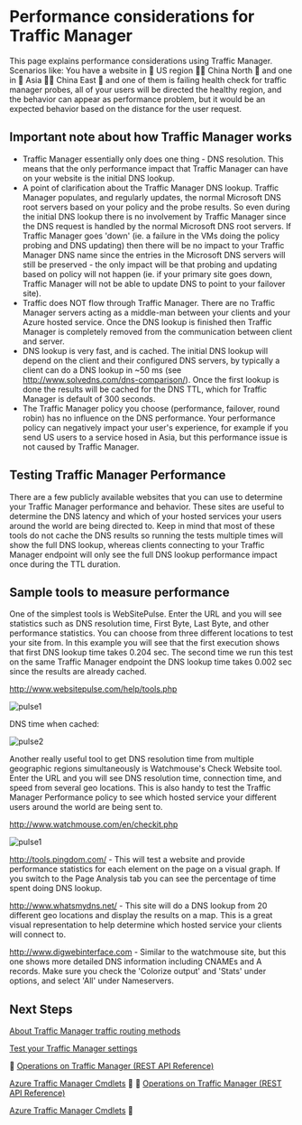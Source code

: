 ﻿<properties
   pageTitle="Performance considerations for Azure Traffic Manager | Microsoft Azure"
   description="Understand performance on Traffic Manager and how to test performance of your website when using Traffic Manager"
   services="traffic-manager"
   documentationCenter=""
   authors="kwill-MSFT"
   manager="carmonm"
   editor="joaoma" />

<tags
	ms.service="traffic-manager"
	ms.date="06/10/2016"
	wacn.date=""/>


# Performance considerations for Traffic Manager

This page explains performance considerations using Traffic Manager. Scenarios like: You have a website in  US region  China North  and one in  Asia  China East  and one of them is failing health check for traffic manager probes, all of your users will be directed the healthy region, and the behavior can appear as    performance problem, but it would be an expected behavior based on the distance for the user request.

  

## Important note about how Traffic Manager works

- Traffic Manager essentially only does one thing - DNS resolution.  This means that the only performance impact that Traffic Manager can have on your website is the initial DNS lookup.
- A point of clarification about the Traffic Manager DNS lookup.  Traffic Manager populates, and regularly updates, the normal Microsoft DNS root servers based on your policy and the probe results.  So even during the initial DNS lookup there is no involvement by Traffic Manager since the DNS request is handled by the normal Microsoft DNS root servers.  If Traffic Manager goes 'down' (ie. a failure in the VMs doing the policy probing and DNS updating) then there will be no impact to your Traffic Manager DNS name since the entries in the Microsoft DNS servers will still be preserved - the only impact will be that probing and updating based on policy will not happen (ie. if your primary site goes down, Traffic Manager will not be able to update DNS to point to your failover site).
- Traffic does NOT flow through Traffic Manager.  There are no Traffic Manager servers acting as a middle-man between your clients and your Azure hosted service.  Once the DNS lookup is finished then Traffic Manager is completely removed from the communication between client and server.
- DNS lookup is very fast, and is cached.  The initial DNS lookup will depend on the client and their configured DNS servers, by typically a client can do a DNS lookup in ~50 ms (see http://www.solvedns.com/dns-comparison/).  Once the first lookup is done the results will be cached for the DNS TTL, which for Traffic Manager is default of 300 seconds.
- The Traffic Manager policy you choose (performance, failover, round robin) has no influence on the DNS performance.  Your performance policy can negatively impact your user's experience, for example if you send US users to a service hosed in Asia, but this performance issue is not caused by Traffic Manager.

  

## Testing Traffic Manager Performance

There are a few publicly available websites that you can use to determine your Traffic Manager performance and behavior.  These sites are useful to determine the DNS latency and which of your hosted services your users around the world are being directed to.  Keep in mind that most of these tools do not cache the DNS results so running the tests multiple times will show the full DNS lookup, whereas clients connecting to your Traffic Manager endpoint will only see the full DNS lookup performance impact once during the TTL duration.


## Sample tools to measure performance


One of the simplest tools is WebSitePulse.  Enter the URL and you will see statistics such as DNS resolution time, First Byte, Last Byte, and other performance statistics.  You can choose from three different locations to test your site from.  In this example you will see that the first execution shows that first DNS lookup time takes 0.204 sec.  The second time we run this test on the same Traffic Manager endpoint the DNS lookup time takes 0.002 sec since the results are already cached.

http://www.websitepulse.com/help/tools.php


![pulse1](./media/traffic-manager-performance-considerations/traffic-manager-web-site-pulse.png)

DNS time when cached:


![pulse2](./media/traffic-manager-performance-considerations/traffic-manager-web-site-pulse2.png)



Another really useful tool to get DNS resolution time from multiple geographic regions simultaneously is Watchmouse's Check Website tool.  Enter the URL and you will see DNS resolution time, connection time, and speed from several geo locations.  This is also handy to test the Traffic Manager Performance policy to see which hosted service your different users around the world are being sent to.

http://www.watchmouse.com/en/checkit.php


![pulse1](./media/traffic-manager-performance-considerations/traffic-manager-web-site-watchmouse.png)

http://tools.pingdom.com/ - This will test a website and provide performance statistics for each element on the page on a visual graph.  If you switch to the Page Analysis tab you can see the percentage of time spent doing DNS lookup.

 

http://www.whatsmydns.net/ - This site will do a DNS lookup from 20 different geo locations and display the results on a map.  This is a great visual representation to help determine which hosted service your clients will connect to.

 

http://www.digwebinterface.com - Similar to the watchmouse site, but this one shows more detailed DNS information including CNAMEs and A records.  Make sure you check the 'Colorize output' and 'Stats' under options, and select 'All' under Nameservers.

## Next Steps


[About Traffic Manager traffic routing methods](/documentation/articles/traffic-manager-routing-methods/)

[Test your Traffic Manager settings](/documentation/articles/traffic-manager-testing-settings/)


[Operations on Traffic Manager (REST API Reference)](https://msdn.microsoft.com/library/hh758255.aspx)

[Azure Traffic Manager Cmdlets](https://msdn.microsoft.com/library/dn690250.aspx)


[Operations on Traffic Manager (REST API Reference)](https://msdn.microsoft.com/zh-cn/library/hh758255.aspx)

[Azure Traffic Manager Cmdlets](https://msdn.microsoft.com/zh-cn/library/dn690250.aspx)

 
